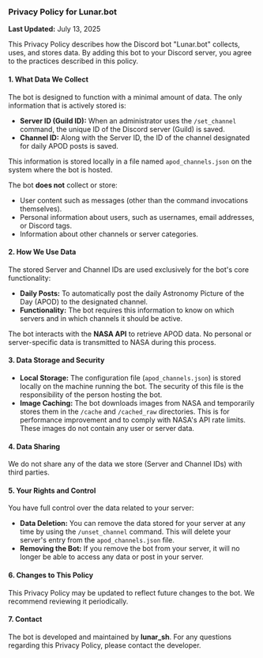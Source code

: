 ### **Privacy Policy for Lunar.bot**

**Last Updated:** July 13, 2025

This Privacy Policy describes how the Discord bot "Lunar.bot" collects, uses, and stores data. By adding this bot to your Discord server, you agree to the practices described in this policy.

#### **1. What Data We Collect**

The bot is designed to function with a minimal amount of data. The only information that is actively stored is:

* **Server ID (Guild ID):** When an administrator uses the `/set_channel` command, the unique ID of the Discord server (Guild) is saved.
* **Channel ID:** Along with the Server ID, the ID of the channel designated for daily APOD posts is saved.

This information is stored locally in a file named `apod_channels.json` on the system where the bot is hosted.

The bot **does not** collect or store:
* User content such as messages (other than the command invocations themselves).
* Personal information about users, such as usernames, email addresses, or Discord tags.
* Information about other channels or server categories.

#### **2. How We Use Data**

The stored Server and Channel IDs are used exclusively for the bot's core functionality:

* **Daily Posts:** To automatically post the daily Astronomy Picture of the Day (APOD) to the designated channel.
* **Functionality:** The bot requires this information to know on which servers and in which channels it should be active.

The bot interacts with the **NASA API** to retrieve APOD data. No personal or server-specific data is transmitted to NASA during this process.

#### **3. Data Storage and Security**

* **Local Storage:** The configuration file (`apod_channels.json`) is stored locally on the machine running the bot. The security of this file is the responsibility of the person hosting the bot.
* **Image Caching:** The bot downloads images from NASA and temporarily stores them in the `/cache` and `/cached_raw` directories. This is for performance improvement and to comply with NASA's API rate limits. These images do not contain any user or server data.

#### **4. Data Sharing**

We do not share any of the data we store (Server and Channel IDs) with third parties.

#### **5. Your Rights and Control**

You have full control over the data related to your server:

* **Data Deletion:** You can remove the data stored for your server at any time by using the `/unset_channel` command. This will delete your server's entry from the `apod_channels.json` file.
* **Removing the Bot:** If you remove the bot from your server, it will no longer be able to access any data or post in your server.

#### **6. Changes to This Policy**

This Privacy Policy may be updated to reflect future changes to the bot. We recommend reviewing it periodically.

#### **7. Contact**

The bot is developed and maintained by **lunar_sh**. For any questions regarding this Privacy Policy, please contact the developer.
